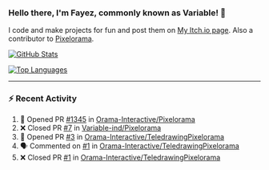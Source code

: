 ### Hello there, I'm Fayez, commonly known as Variable! 👋
I code and make projects for fun and post them on [My Itch.io page](https://variable-industries.itch.io/). Also a contributor to [Pixelorama](https://github.com/Orama-Interactive/Pixelorama).

[![GitHub Stats](https://github-readme-stats.vercel.app/api/?username=Variable-ind&show_icons=true&theme=merko)](https://github.com/anuraghazra/github-readme-stats)

[![Top Languages](https://github-readme-stats.vercel.app/api/top-langs/?username=Variable-ind&layout=compact&theme=merko)](https://github.com/anuraghazra/github-readme-stats)

---

### :zap: Recent Activity

<!--START_SECTION:activity-->
1. 💪 Opened PR [#1345](https://github.com/Orama-Interactive/Pixelorama/pull/1345) in [Orama-Interactive/Pixelorama](https://github.com/Orama-Interactive/Pixelorama)
2. ❌ Closed PR [#7](https://github.com/Variable-ind/Pixelorama/pull/7) in [Variable-ind/Pixelorama](https://github.com/Variable-ind/Pixelorama)
3. 💪 Opened PR [#3](https://github.com/Orama-Interactive/TeledrawingPixelorama/pull/3) in [Orama-Interactive/TeledrawingPixelorama](https://github.com/Orama-Interactive/TeledrawingPixelorama)
4. 🗣 Commented on [#1](https://github.com/Orama-Interactive/TeledrawingPixelorama/pull/1#issuecomment-3248556267) in [Orama-Interactive/TeledrawingPixelorama](https://github.com/Orama-Interactive/TeledrawingPixelorama)
5. ❌ Closed PR [#1](https://github.com/Orama-Interactive/TeledrawingPixelorama/pull/1) in [Orama-Interactive/TeledrawingPixelorama](https://github.com/Orama-Interactive/TeledrawingPixelorama)
<!--END_SECTION:activity-->

<!--
**Variable-ind/Variable-ind** is a ✨ _special_ ✨ repository because its `README.md` (this file) appears on your GitHub profile.

Here are some ideas to get you started:
- 🌱 I’m currently studying at ...
- 🔭 I’m currently working on ...
- 👯 I’m looking to collaborate on ...
- 🤔 I’m looking for help with ...
- 💬 Ask me about ...
- 📫 How to reach me: ...
- ⚡ Fun fact: ...
-->
